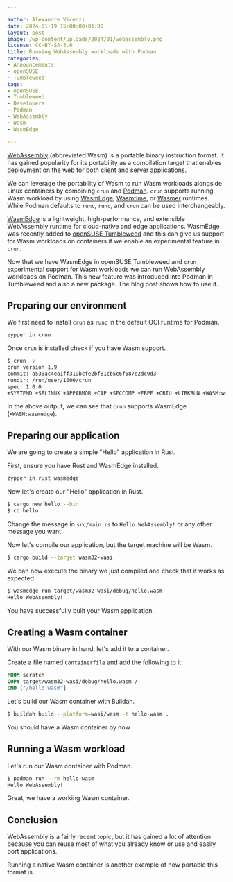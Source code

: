 ```yaml
---

author: Alexandre Vicenzi
date: 2024-01-19 15:00:00+01:00
layout: post
image: /wp-content/uploads/2024/01/webassembly.png
license: CC-BY-SA-3.0
title: Running WebAssembly workloads with Podman
categories:
- Announcements
- openSUSE
- Tumbleweed
tags:
- openSUSE
- Tumbleweed
- Developers
- Podman
- WebAssembly
- Wasm
- WasmEdge

---
```


[WebAssembly](https://webassembly.org/) (abbreviated Wasm) is a portable binary instruction format. It has gained popularity for its portability as a compilation target that enables deployment on the web for both client and server applications.

We can leverage the portability of Wasm to run Wasm workloads alongside Linux containers by combining `crun` and [Podman](https://podman.io/). `crun` supports running Wasm workload by using [WasmEdge](https://wasmedge.org/), [Wasmtime](https://wasmtime.dev/), or [Wasmer](https://wasmer.io/) runtimes. While Podman defaults to `runc`, `runc`, and `crun` can be used interchangeably.

[WasmEdge](https://wasmedge.org/) is a lightweight, high-performance, and extensible WebAssembly runtime for cloud-native and edge applications. WasmEdge was recently added to [openSUSE Tumbleweed](https://get.opensuse.org/tumbleweed/) and this can give us support for Wasm workloads on containers if we enable an experimental feature in `crun`.

Now that we have WasmEdge in openSUSE Tumbleweed and `crun` experimental support for Wasm workloads we can run WebAssembly workloads on Podman. This new feature was introduced into Podman in Tumbleweed and also a new package.
The blog post shows how to use it.

## Preparing our environment

We first need to install `crun` as `runc` in the default OCI runtime for Podman.

```bash
zypper in crun
```

Once `crun` is installed check if you have Wasm support.

```bash
$ crun -v
crun version 1.9
commit: a538ac4ea1ff319bcfe2bf81cb5c6f687e2dc9d3
rundir: /run/user/1000/crun
spec: 1.0.0
+SYSTEMD +SELINUX +APPARMOR +CAP +SECCOMP +EBPF +CRIU +LIBKRUN +WASM:wasmedge +YAJL
```

In the above output, we can see that `crun` supports WasmEdge (`+WASM:wasmedge`).

## Preparing our application

We are going to create a simple "Hello" application in Rust.

First, ensure you have Rust and WasmEdge installed.

```bash
zypper in rust wasmedge
```

Now let's create our "Hello" application in Rust.

```bash
$ cargo new hello --bin
$ cd hello
```

Change the message in `src/main.rs` to `Hello WebAssembly!` or any other message you want.

Now let's compile our application, but the target machine will be Wasm.

```bash
$ cargo build --target wasm32-wasi
```

We can now execute the binary we just compiled and check that it works as expected.

```bash
$ wasmedge run target/wasm32-wasi/debug/hello.wasm
Hello WebAssembly!
```

You have successfully built your Wasm application.

## Creating a Wasm container

With our Wasm binary in hand, let's add it to a container.

Create a file named `Containerfile` and add the following to it:

```Dockerfile
FROM scratch
COPY target/wasm32-wasi/debug/hello.wasm /
CMD ["/hello.wasm"]
```

Let's build our Wasm container with Buildah.

```bash
$ buildah build --platform=wasi/wasm -t hello-wasm .
```

You should have a Wasm container by now.

## Running a Wasm workload

Let's run our Wasm container with Podman.

```bash
$ podman run --rm hello-wasm
Hello WebAssembly!
```

Great, we have a working Wasm container.

## Conclusion

WebAssembly is a fairly recent topic, but it has gained a lot of attention because you can reuse most of what you already know or use and easily port applications.

Running a native Wasm container is another example of how portable this format is.

<meta name="openSUSE, Tumbleweed, Developers, WebAssembly, Wasm, WasmEdge, Podman, runc, crun, containers" content="HTML,CSS,XML,JavaScript">
